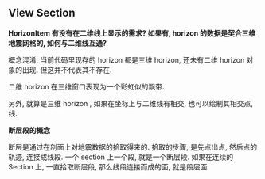 View Section
------------

**HorizonItem 有没有在二维线上显示的需求? 如果有, horizon 的数据是契合三维地震网格的, 如何与二维线互通?**

概念混淆, 当前代码里现存的 horizon 都是三维 horizon, 还未有二维 horizon 对象的出现. 但这并不代表其不存在.

二维 horizon 在三维窗口表现为一个彩虹似的飘带.

另外, 就算是三维 horizon , 如果在坐标上与二维线有相交, 也可以绘制其相交点, 线.

**断层段的概念**

断层是通过在剖面上对地震数据的拾取得来的. 拾取的步骤, 是先点出点, 然后点的轨迹, 连接成线段. 一个 section 上一个段, 就是一个断层段. 如果在连续的 Section 上, 一直拾取断层段, 那么线段连接而成的面, 就是段层面.
